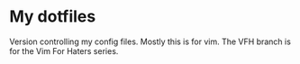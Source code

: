 # My dotfiles

Version controlling my config files.  Mostly this is for vim.  The VFH branch is for the Vim For Haters series.
